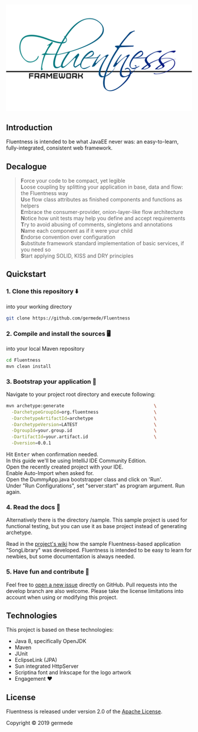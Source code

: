![Fluentness logo](core/art/logo.png?raw=true "Fluentness logo")

## Introduction
Fluentness is intended to be what JavaEE never was: an easy-to-learn, fully-integrated, consistent web framework. 

## Decalogue

>**F**orce your code to be compact, yet legible  
>**L**oose coupling by splitting your application in base, data and flow: the Fluentness way   
>**U**se flow class attributes as finished components and functions as helpers    
>**E**mbrace the consumer-provider, onion-layer-like flow architecture  
>**N**otice how unit tests may help you define and accept requirements    
>**T**ry to avoid abusing of comments, singletons and annotations  
>**N**ame each component as if it were your child  
>**E**ndorse convention over configuration  
>**S**ubstitute framework standard implementation of basic services, if you need so  
>**S**tart applying SOLID, KISS and DRY principles

## Quickstart

### 1. Clone this repository :arrow_down:
into your working directory

```bash
git clone https://github.com/germede/Fluentness
```

### 2. Compile and install the sources :desktop_computer:
into your local Maven repository

```bash
cd Fluentness
mvn clean install
```

### 3. Bootstrap your application :rocket:

Navigate to your project root directory and execute following:
```bash
mvn archetype:generate                                  \
  -DarchetypeGroupId=org.fluentness                     \
  -DarchetypeArtifactId=archetype                       \
  -DarchetypeVersion=LATEST                             \
  -DgroupId=your.group.id                               \
  -DartifactId=your.artifact.id                         \
  -Dversion=0.0.1
```
Hit <kbd>Enter</kbd> when confirmation needed.  
In this guide we'll be using IntelliJ IDE Community Edition.  
Open the recently created project with your IDE.  
Enable Auto-Import when asked for.  
Open the DummyApp.java bootstrapper class and click on 'Run'.  
Under "Run Configurations", set "server:start" as program argument. Run again. 

### 4. Read the docs :closed_book:
Alternatively there is the directory /sample. This sample project is used for functional testing, but you can use it as base project instead of generating archetype.

Read in the [project's wiki](https://github.com/germede/Fluentness/wiki) how the sample Fluentness-based application "SongLibrary" was developed. Fluentness is intended to be easy to learn 
for newbies, but some documentation is always needed.   

### 5. Have fun and contribute :construction_worker:
Feel free to [open a new issue](https://github.com/germede/Fluentness/issues/new) directly on GitHub. Pull requests into the develop branch are also welcome. 
Please take the license limitations into account when using or modifying this project.


## Technologies
This project is based on these technologies:
- Java 8, specifically OpenJDK
- Maven
- JUnit
- EclipseLink (JPA)
- Sun integrated HttpServer
- Scriptina font and Inkscape for the logo artwork
- Engagement :heart:

## License
Fluentness is released under version 2.0 of the [Apache License](https://www.apache.org/licenses/LICENSE-2.0).

Copyright © 2019 germede
